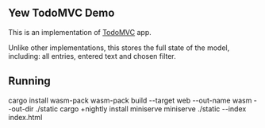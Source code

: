## Yew TodoMVC Demo

This is an implementation of [TodoMVC](http://todomvc.com/) app.

Unlike other implementations, this stores the full state of the model,
including: all entries, entered text and chosen filter.

## Running

cargo install wasm-pack
wasm-pack build --target web --out-name wasm --out-dir ./static
cargo +nightly install miniserve
miniserve ./static --index index.html
